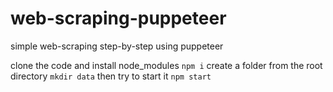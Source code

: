 # web-scraping-puppeteer

simple web-scraping step-by-step using puppeteer

clone the code and install node_modules
`npm i`
create a folder from the root directory 
`mkdir data`
then try to start it
`npm start`


